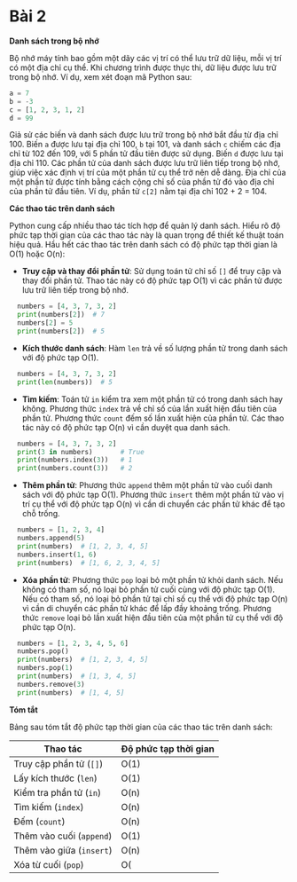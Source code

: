 # Bài 2

**Danh sách trong bộ nhớ**

Bộ nhớ máy tính bao gồm một dãy các vị trí có thể lưu trữ dữ liệu, mỗi vị trí có một địa chỉ cụ thể. Khi chương trình được thực thi, dữ liệu được lưu trữ trong bộ nhớ. Ví dụ, xem xét đoạn mã Python sau:


```python
a = 7
b = -3
c = [1, 2, 3, 1, 2]
d = 99
```


Giả sử các biến và danh sách được lưu trữ trong bộ nhớ bắt đầu từ địa chỉ 100. Biến `a` được lưu tại địa chỉ 100, `b` tại 101, và danh sách `c` chiếm các địa chỉ từ 102 đến 109, với 5 phần tử đầu tiên được sử dụng. Biến `d` được lưu tại địa chỉ 110. Các phần tử của danh sách được lưu trữ liên tiếp trong bộ nhớ, giúp việc xác định vị trí của một phần tử cụ thể trở nên dễ dàng. Địa chỉ của một phần tử được tính bằng cách cộng chỉ số của phần tử đó vào địa chỉ của phần tử đầu tiên. Ví dụ, phần tử `c[2]` nằm tại địa chỉ 102 + 2 = 104.

**Các thao tác trên danh sách**

Python cung cấp nhiều thao tác tích hợp để quản lý danh sách. Hiểu rõ độ phức tạp thời gian của các thao tác này là quan trọng để thiết kế thuật toán hiệu quả. Hầu hết các thao tác trên danh sách có độ phức tạp thời gian là O(1) hoặc O(n):

- **Truy cập và thay đổi phần tử**: Sử dụng toán tử chỉ số `[]` để truy cập và thay đổi phần tử. Thao tác này có độ phức tạp O(1) vì các phần tử được lưu trữ liên tiếp trong bộ nhớ.

  
```python
  numbers = [4, 3, 7, 3, 2]
  print(numbers[2])  # 7
  numbers[2] = 5
  print(numbers[2])  # 5
  ```


- **Kích thước danh sách**: Hàm `len` trả về số lượng phần tử trong danh sách với độ phức tạp O(1).

  
```python
  numbers = [4, 3, 7, 3, 2]
  print(len(numbers))  # 5
  ```


- **Tìm kiếm**: Toán tử `in` kiểm tra xem một phần tử có trong danh sách hay không. Phương thức `index` trả về chỉ số của lần xuất hiện đầu tiên của phần tử. Phương thức `count` đếm số lần xuất hiện của phần tử. Các thao tác này có độ phức tạp O(n) vì cần duyệt qua danh sách.

  
```python
  numbers = [4, 3, 7, 3, 2]
  print(3 in numbers)       # True
  print(numbers.index(3))   # 1
  print(numbers.count(3))   # 2
  ```


- **Thêm phần tử**: Phương thức `append` thêm một phần tử vào cuối danh sách với độ phức tạp O(1). Phương thức `insert` thêm một phần tử vào vị trí cụ thể với độ phức tạp O(n) vì cần di chuyển các phần tử khác để tạo chỗ trống.

  
```python
  numbers = [1, 2, 3, 4]
  numbers.append(5)
  print(numbers)  # [1, 2, 3, 4, 5]
  numbers.insert(1, 6)
  print(numbers)  # [1, 6, 2, 3, 4, 5]
  ```


- **Xóa phần tử**: Phương thức `pop` loại bỏ một phần tử khỏi danh sách. Nếu không có tham số, nó loại bỏ phần tử cuối cùng với độ phức tạp O(1). Nếu có tham số, nó loại bỏ phần tử tại chỉ số cụ thể với độ phức tạp O(n) vì cần di chuyển các phần tử khác để lấp đầy khoảng trống. Phương thức `remove` loại bỏ lần xuất hiện đầu tiên của một phần tử cụ thể với độ phức tạp O(n).

  
```python
  numbers = [1, 2, 3, 4, 5, 6]
  numbers.pop()
  print(numbers)  # [1, 2, 3, 4, 5]
  numbers.pop(1)
  print(numbers)  # [1, 3, 4, 5]
  numbers.remove(3)
  print(numbers)  # [1, 4, 5]
  ```


**Tóm tắt**

Bảng sau tóm tắt độ phức tạp thời gian của các thao tác trên danh sách:

| Thao tác                        | Độ phức tạp thời gian |
|---------------------------------|-----------------------|
| Truy cập phần tử (`[]`)         | O(1)                  |
| Lấy kích thước (`len`)          | O(1)                  |
| Kiểm tra phần tử (`in`)         | O(n)                  |
| Tìm kiếm (`index`)              | O(n)                  |
| Đếm (`count`)                   | O(n)                  |
| Thêm vào cuối (`append`)        | O(1)                  |
| Thêm vào giữa (`insert`)        | O(n)                  |
| Xóa từ cuối (`pop`)             | O( 